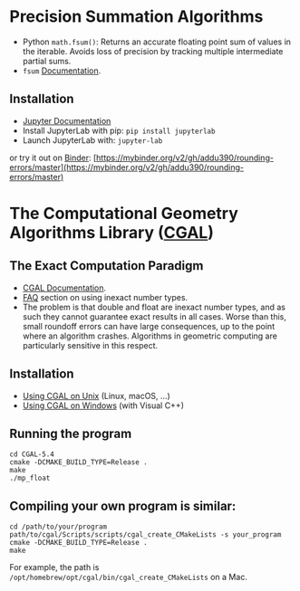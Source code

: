 # Precision Summation Algorithms

- Python `math.fsum()`: Returns an accurate floating point sum of values in the iterable. Avoids loss of precision by tracking multiple intermediate partial sums.
- `fsum` [Documentation](https://docs.python.org/3/library/math.html#math.fsum).

## Installation

- [Jupyter Documentation](https://jupyter.org/install)
- Install JupyterLab with pip: `pip install jupyterlab`
- Launch JupyterLab with: `jupyter-lab`

or try it out on [Binder](https://mybinder.org/): [https://mybinder.org/v2/gh/addu390/rounding-errors/master](https://mybinder.org/v2/gh/addu390/rounding-errors/master)

# The Computational Geometry Algorithms Library ([CGAL](https://www.cgal.org/))

## The Exact Computation Paradigm

- [CGAL Documentation](https://www.cgal.org/exact.html).
- [FAQ](https://www.cgal.org/FAQ.html#inexact_NT) section on using inexact number types. 
- The problem is that double and float are inexact number types, and as such they cannot guarantee exact results in all cases. Worse than this, small roundoff errors can have large consequences, up to the point where an algorithm crashes. Algorithms in geometric computing are particularly sensitive in this respect.

## Installation

- [Using CGAL on Unix](https://doc.cgal.org/latest/Manual/usage.html) (Linux, macOS, ...)
- [Using CGAL on Windows](https://doc.cgal.org/latest/Manual/windows.html) (with Visual C++)
  
## Running the program 

```
cd CGAL-5.4
cmake -DCMAKE_BUILD_TYPE=Release .
make
./mp_float
```

## Compiling your own program is similar:

```
cd /path/to/your/program
path/to/cgal/Scripts/scripts/cgal_create_CMakeLists -s your_program
cmake -DCMAKE_BUILD_TYPE=Release .
make
```

For example, the path is `/opt/homebrew/opt/cgal/bin/cgal_create_CMakeLists` on a Mac.